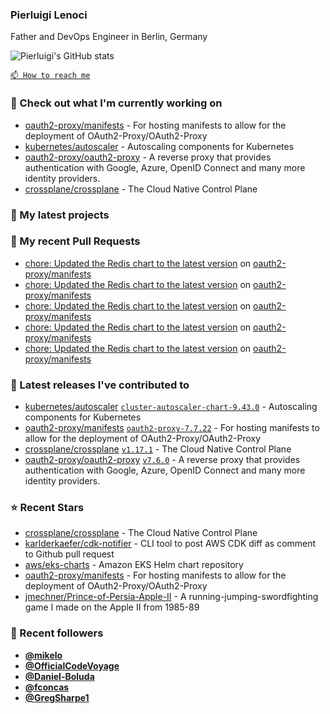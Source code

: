 ### Pierluigi Lenoci

Father and DevOps Engineer in Berlin, Germany

![Pierluigi's GitHub stats](https://github-readme-stats.vercel.app/api?username=pierluigilenoci&show=reviews,discussions_started,discussions_answered,prs_merged,prs_merged_percentage&show_icons=true&theme=trasparent&cache_seconds=86400)

[`📫 How to reach me`](https://about.me/pierluigi.lenoci)

### 👷 Check out what I'm currently working on

- [oauth2-proxy/manifests](https://github.com/oauth2-proxy/manifests) - For hosting manifests to allow for the deployment of OAuth2-Proxy/OAuth2-Proxy
- [kubernetes/autoscaler](https://github.com/kubernetes/autoscaler) - Autoscaling components for Kubernetes
- [oauth2-proxy/oauth2-proxy](https://github.com/oauth2-proxy/oauth2-proxy) - A reverse proxy that provides authentication with Google, Azure, OpenID Connect and many more identity providers.
- [crossplane/crossplane](https://github.com/crossplane/crossplane) - The Cloud Native Control Plane

### 🌱 My latest projects


### 🔨 My recent Pull Requests

- [chore: Updated the Redis chart to the latest version](https://github.com/oauth2-proxy/manifests/pull/241) on [oauth2-proxy/manifests](https://github.com/oauth2-proxy/manifests)
- [chore: Updated the Redis chart to the latest version](https://github.com/oauth2-proxy/manifests/pull/240) on [oauth2-proxy/manifests](https://github.com/oauth2-proxy/manifests)
- [chore: Updated the Redis chart to the latest version](https://github.com/oauth2-proxy/manifests/pull/238) on [oauth2-proxy/manifests](https://github.com/oauth2-proxy/manifests)
- [chore: Updated the Redis chart to the latest version](https://github.com/oauth2-proxy/manifests/pull/237) on [oauth2-proxy/manifests](https://github.com/oauth2-proxy/manifests)
- [chore: Updated the Redis chart to the latest version](https://github.com/oauth2-proxy/manifests/pull/236) on [oauth2-proxy/manifests](https://github.com/oauth2-proxy/manifests)

### 🔭 Latest releases I've contributed to

- [kubernetes/autoscaler](https://github.com/kubernetes/autoscaler) [`cluster-autoscaler-chart-9.43.0`](https://github.com/kubernetes/autoscaler/releases/tag/cluster-autoscaler-chart-9.43.0) - Autoscaling components for Kubernetes
- [oauth2-proxy/manifests](https://github.com/oauth2-proxy/manifests) [`oauth2-proxy-7.7.22`](https://github.com/oauth2-proxy/manifests/releases/tag/oauth2-proxy-7.7.22) - For hosting manifests to allow for the deployment of OAuth2-Proxy/OAuth2-Proxy
- [crossplane/crossplane](https://github.com/crossplane/crossplane) [`v1.17.1`](https://github.com/crossplane/crossplane/releases/tag/v1.17.1) - The Cloud Native Control Plane
- [oauth2-proxy/oauth2-proxy](https://github.com/oauth2-proxy/oauth2-proxy) [`v7.6.0`](https://github.com/oauth2-proxy/oauth2-proxy/releases/tag/v7.6.0) - A reverse proxy that provides authentication with Google, Azure, OpenID Connect and many more identity providers.

### ⭐ Recent Stars

- [crossplane/crossplane](https://github.com/crossplane/crossplane) - The Cloud Native Control Plane
- [karlderkaefer/cdk-notifier](https://github.com/karlderkaefer/cdk-notifier) - CLI tool to post AWS CDK diff as comment to Github pull request
- [aws/eks-charts](https://github.com/aws/eks-charts) - Amazon EKS Helm chart repository
- [oauth2-proxy/manifests](https://github.com/oauth2-proxy/manifests) - For hosting manifests to allow for the deployment of OAuth2-Proxy/OAuth2-Proxy
- [jmechner/Prince-of-Persia-Apple-II](https://github.com/jmechner/Prince-of-Persia-Apple-II) - A running-jumping-swordfighting game I made on the Apple II from 1985-89

### 💖 Recent followers

- [**@mikelo**](https://github.com/mikelo)
- [**@OfficialCodeVoyage**](https://github.com/OfficialCodeVoyage)
- [**@Daniel-Boluda**](https://github.com/Daniel-Boluda)
- [**@fconcas**](https://github.com/fconcas)
- [**@GregSharpe1**](https://github.com/GregSharpe1)
